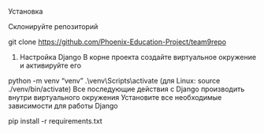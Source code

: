 Установка

Склонируйте репозиторий

git clone https://github.com/Phoenix-Education-Project/team9repo
1) Настройка Django
В корне проекта создайте виртуальное окружение и активируйте его

python -m venv “venv”
.\venv\Scripts\activate (для Linux: source ./venv/bin/activate)
Все последующие действия с Django производить внутри виртуального окружения
Установите все необходимые зависимости для работы Django

pip install -r requirements.txt
